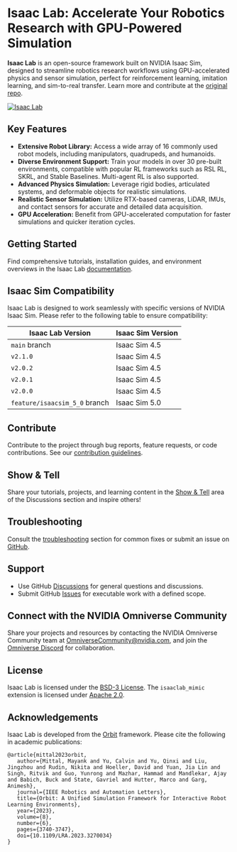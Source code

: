 # Isaac Lab: Accelerate Your Robotics Research with GPU-Powered Simulation

**Isaac Lab** is an open-source framework built on NVIDIA Isaac Sim, designed to streamline robotics research workflows using GPU-accelerated physics and sensor simulation, perfect for reinforcement learning, imitation learning, and sim-to-real transfer.  Learn more and contribute at the [original repo](https://github.com/isaac-sim/IsaacLab).

[![Isaac Lab](docs/source/_static/isaaclab.jpg)]()

## Key Features

*   **Extensive Robot Library:** Access a wide array of 16 commonly used robot models, including manipulators, quadrupeds, and humanoids.
*   **Diverse Environment Support:** Train your models in over 30 pre-built environments, compatible with popular RL frameworks such as RSL RL, SKRL, and Stable Baselines. Multi-agent RL is also supported.
*   **Advanced Physics Simulation:** Leverage rigid bodies, articulated systems, and deformable objects for realistic simulations.
*   **Realistic Sensor Simulation:** Utilize RTX-based cameras, LiDAR, IMUs, and contact sensors for accurate and detailed data acquisition.
*   **GPU Acceleration:** Benefit from GPU-accelerated computation for faster simulations and quicker iteration cycles.

## Getting Started

Find comprehensive tutorials, installation guides, and environment overviews in the Isaac Lab [documentation](https://isaac-sim.github.io/IsaacLab).

## Isaac Sim Compatibility

Isaac Lab is designed to work seamlessly with specific versions of NVIDIA Isaac Sim. Please refer to the following table to ensure compatibility:

| Isaac Lab Version             | Isaac Sim Version |
| ----------------------------- | ----------------- |
| `main` branch                 | Isaac Sim 4.5     |
| `v2.1.0`                      | Isaac Sim 4.5     |
| `v2.0.2`                      | Isaac Sim 4.5     |
| `v2.0.1`                      | Isaac Sim 4.5     |
| `v2.0.0`                      | Isaac Sim 4.5     |
| `feature/isaacsim_5_0` branch | Isaac Sim 5.0     |

## Contribute

Contribute to the project through bug reports, feature requests, or code contributions. See our [contribution guidelines](https://isaac-sim.github.io/IsaacLab/main/source/refs/contributing.html).

## Show & Tell

Share your tutorials, projects, and learning content in the [Show & Tell](https://github.com/isaac-sim/IsaacLab/discussions/categories/show-and-tell) area of the Discussions section and inspire others!

## Troubleshooting

Consult the [troubleshooting](https://isaac-sim.github.io/IsaacLab/main/source/refs/troubleshooting.html) section for common fixes or submit an issue on [GitHub](https://github.com/isaac-sim/IsaacLab/issues).

## Support

*   Use GitHub [Discussions](https://github.com/isaac-sim/IsaacLab/discussions) for general questions and discussions.
*   Submit GitHub [Issues](https://github.com/isaac-sim/IsaacLab/issues) for executable work with a defined scope.

## Connect with the NVIDIA Omniverse Community

Share your projects and resources by contacting the NVIDIA Omniverse Community team at OmniverseCommunity@nvidia.com, and join the [Omniverse Discord](https://discord.com/invite/nvidiaomniverse) for collaboration.

## License

Isaac Lab is licensed under the [BSD-3 License](LICENSE).  The `isaaclab_mimic` extension is licensed under [Apache 2.0](LICENSE-mimic).

## Acknowledgements

Isaac Lab is developed from the [Orbit](https://isaac-orbit.github.io/) framework.  Please cite the following in academic publications:

```
@article{mittal2023orbit,
   author={Mittal, Mayank and Yu, Calvin and Yu, Qinxi and Liu, Jingzhou and Rudin, Nikita and Hoeller, David and Yuan, Jia Lin and Singh, Ritvik and Guo, Yunrong and Mazhar, Hammad and Mandlekar, Ajay and Babich, Buck and State, Gavriel and Hutter, Marco and Garg, Animesh},
   journal={IEEE Robotics and Automation Letters},
   title={Orbit: A Unified Simulation Framework for Interactive Robot Learning Environments},
   year={2023},
   volume={8},
   number={6},
   pages={3740-3747},
   doi={10.1109/LRA.2023.3270034}
}